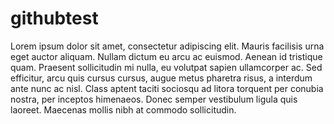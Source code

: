 # githubtest
Lorem ipsum dolor sit amet, consectetur adipiscing elit. Mauris facilisis urna eget auctor aliquam. Nullam dictum eu arcu ac euismod. Aenean id tristique quam. Praesent sollicitudin mi nulla, eu volutpat sapien ullamcorper ac. Sed efficitur, arcu quis cursus cursus, augue metus pharetra risus, a interdum ante nunc ac nisl. Class aptent taciti sociosqu ad litora torquent per conubia nostra, per inceptos himenaeos. Donec semper vestibulum ligula quis laoreet. Maecenas mollis nibh at commodo sollicitudin.
